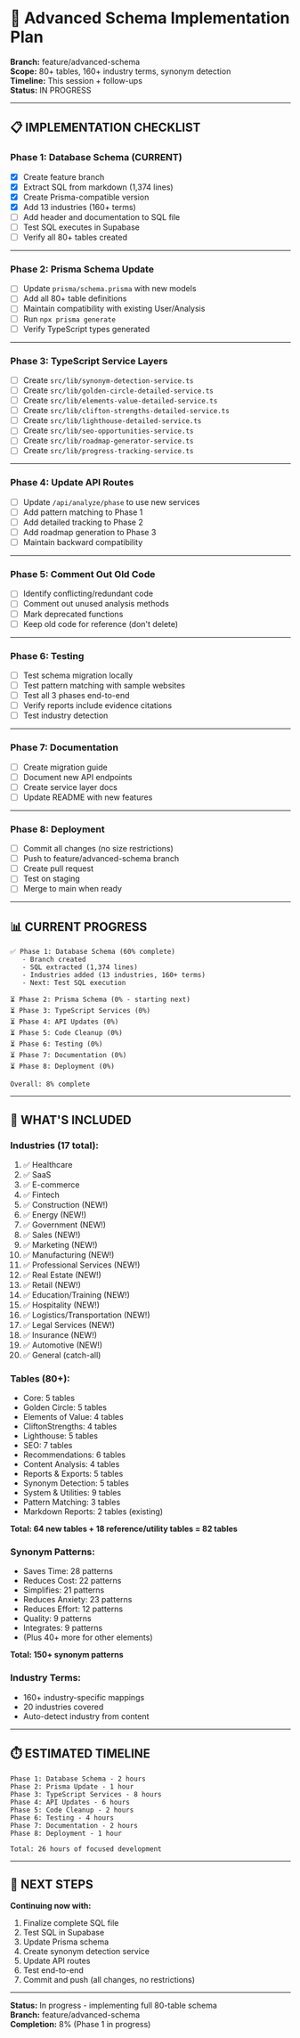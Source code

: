 # 🚀 Advanced Schema Implementation Plan

**Branch:** feature/advanced-schema  
**Scope:** 80+ tables, 160+ industry terms, synonym detection  
**Timeline:** This session + follow-ups  
**Status:** IN PROGRESS

---

## 📋 IMPLEMENTATION CHECKLIST

### **Phase 1: Database Schema (CURRENT)**

- [x] Create feature branch
- [x] Extract SQL from markdown (1,374 lines)
- [x] Create Prisma-compatible version
- [x] Add 13 industries (160+ terms)
- [ ] Add header and documentation to SQL file
- [ ] Test SQL executes in Supabase
- [ ] Verify all 80+ tables created

---

### **Phase 2: Prisma Schema Update**

- [ ] Update `prisma/schema.prisma` with new models
- [ ] Add all 80+ table definitions
- [ ] Maintain compatibility with existing User/Analysis
- [ ] Run `npx prisma generate`
- [ ] Verify TypeScript types generated

---

### **Phase 3: TypeScript Service Layers**

- [ ] Create `src/lib/synonym-detection-service.ts`
- [ ] Create `src/lib/golden-circle-detailed-service.ts`
- [ ] Create `src/lib/elements-value-detailed-service.ts`
- [ ] Create `src/lib/clifton-strengths-detailed-service.ts`
- [ ] Create `src/lib/lighthouse-detailed-service.ts`
- [ ] Create `src/lib/seo-opportunities-service.ts`
- [ ] Create `src/lib/roadmap-generator-service.ts`
- [ ] Create `src/lib/progress-tracking-service.ts`

---

### **Phase 4: Update API Routes**

- [ ] Update `/api/analyze/phase` to use new services
- [ ] Add pattern matching to Phase 1
- [ ] Add detailed tracking to Phase 2
- [ ] Add roadmap generation to Phase 3
- [ ] Maintain backward compatibility

---

### **Phase 5: Comment Out Old Code**

- [ ] Identify conflicting/redundant code
- [ ] Comment out unused analysis methods
- [ ] Mark deprecated functions
- [ ] Keep old code for reference (don't delete)

---

### **Phase 6: Testing**

- [ ] Test schema migration locally
- [ ] Test pattern matching with sample websites
- [ ] Test all 3 phases end-to-end
- [ ] Verify reports include evidence citations
- [ ] Test industry detection

---

### **Phase 7: Documentation**

- [ ] Create migration guide
- [ ] Document new API endpoints
- [ ] Create service layer docs
- [ ] Update README with new features

---

### **Phase 8: Deployment**

- [ ] Commit all changes (no size restrictions)
- [ ] Push to feature/advanced-schema branch
- [ ] Create pull request
- [ ] Test on staging
- [ ] Merge to main when ready

---

## 📊 CURRENT PROGRESS

```
✅ Phase 1: Database Schema (60% complete)
   - Branch created
   - SQL extracted (1,374 lines)
   - Industries added (13 industries, 160+ terms)
   - Next: Test SQL execution

⏳ Phase 2: Prisma Schema (0% - starting next)
⏳ Phase 3: TypeScript Services (0%)
⏳ Phase 4: API Updates (0%)
⏳ Phase 5: Code Cleanup (0%)
⏳ Phase 6: Testing (0%)
⏳ Phase 7: Documentation (0%)
⏳ Phase 8: Deployment (0%)

Overall: 8% complete
```

---

## 🎯 WHAT'S INCLUDED

### **Industries (17 total):**
1. ✅ Healthcare
2. ✅ SaaS
3. ✅ E-commerce
4. ✅ Fintech
5. ✅ Construction (NEW!)
6. ✅ Energy (NEW!)
7. ✅ Government (NEW!)
8. ✅ Sales (NEW!)
9. ✅ Marketing (NEW!)
10. ✅ Manufacturing (NEW!)
11. ✅ Professional Services (NEW!)
12. ✅ Real Estate (NEW!)
13. ✅ Retail (NEW!)
14. ✅ Education/Training (NEW!)
15. ✅ Hospitality (NEW!)
16. ✅ Logistics/Transportation (NEW!)
17. ✅ Legal Services (NEW!)
18. ✅ Insurance (NEW!)
19. ✅ Automotive (NEW!)
20. ✅ General (catch-all)

### **Tables (80+):**
- Core: 5 tables
- Golden Circle: 5 tables
- Elements of Value: 4 tables
- CliftonStrengths: 4 tables
- Lighthouse: 5 tables
- SEO: 7 tables
- Recommendations: 6 tables
- Content Analysis: 4 tables
- Reports & Exports: 5 tables
- Synonym Detection: 5 tables
- System & Utilities: 9 tables
- Pattern Matching: 3 tables
- Markdown Reports: 2 tables (existing)

**Total: 64 new tables + 18 reference/utility tables = 82 tables**

### **Synonym Patterns:**
- Saves Time: 28 patterns
- Reduces Cost: 22 patterns
- Simplifies: 21 patterns
- Reduces Anxiety: 23 patterns
- Reduces Effort: 12 patterns
- Quality: 9 patterns
- Integrates: 9 patterns
- (Plus 40+ more for other elements)

**Total: 150+ synonym patterns**

### **Industry Terms:**
- 160+ industry-specific mappings
- 20 industries covered
- Auto-detect industry from content

---

## ⏱️ ESTIMATED TIMELINE

```
Phase 1: Database Schema - 2 hours
Phase 2: Prisma Update - 1 hour
Phase 3: TypeScript Services - 8 hours
Phase 4: API Updates - 6 hours
Phase 5: Code Cleanup - 2 hours
Phase 6: Testing - 4 hours
Phase 7: Documentation - 2 hours
Phase 8: Deployment - 1 hour

Total: 26 hours of focused development
```

---

## 🚀 NEXT STEPS

**Continuing now with:**
1. Finalize complete SQL file
2. Test SQL in Supabase
3. Update Prisma schema
4. Create synonym detection service
5. Update API routes
6. Test end-to-end
7. Commit and push (all changes, no restrictions)

---

**Status:** In progress - implementing full 80-table schema  
**Branch:** feature/advanced-schema  
**Completion:** 8% (Phase 1 in progress)

